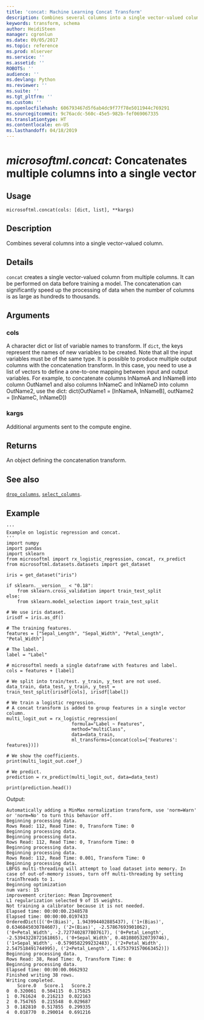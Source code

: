 ```yaml
---
title: 'concat: Machine Learning Concat Transform'
description: Combines several columns into a single vector-valued column.
keywords: transform, schema
author: HeidiSteen
manager: cgronlun
ms.date: 09/05/2017
ms.topic: reference
ms.prod: mlserver
ms.service: ''
ms.assetid: ''
ROBOTS: ''
audience: ''
ms.devlang: Python
ms.reviewer: ''
ms.suite: ''
ms.tgt_pltfrm: ''
ms.custom: ''
ms.openlocfilehash: 606793467d5f6ab4dc9f77f78e5011944c769291
ms.sourcegitcommit: 9c76acdc-560c-45e5-982b-fef069067335
ms.translationtype: HT
ms.contentlocale: en-US
ms.lasthandoff: 04/18/2019
---
```

# <a name="microsoftmlconcat-concatenates-multiple-columns-into-a-single-vector"></a>*microsoftml.concat*: Concatenates multiple columns into a single vector





## <a name="usage"></a>Usage



```
microsoftml.concat(cols: [dict, list], **kargs)
```





## <a name="description"></a>Description

Combines several columns into a single vector-valued column.


## <a name="details"></a>Details

`concat` creates a single vector-valued column from multiple columns. It can be performed on data before training a model. The concatenation can significantly speed up the processing of data when the number of columns is as large as hundreds to thousands.


## <a name="arguments"></a>Arguments


### <a name="cols"></a>cols

A character dict or list of variable names to transform. If `dict`, the keys represent the names of new variables to be created.
Note that all the input variables must be of the same type. It is possible to produce multiple output columns with the concatenation transform. In this case, you need to use a list of vectors to define a one-to-one mapping between input and output variables.
For example, to concatenate columns InNameA and InNameB into column OutName1 and also columns InNameC and InNameD into column OutName2, use the dict: dict(OutName1 = [InNameA, InNameB], outName2 = [InNameC, InNameD])


### <a name="kargs"></a>kargs

Additional arguments sent to the compute engine.


## <a name="returns"></a>Returns

An object defining the concatenation transform.


## <a name="see-also"></a>See also

[`drop_columns`](drop-columns.md), [`select_columns`](select-columns.md).


## <a name="example"></a>Example



```
'''
Example on logistic regression and concat.
'''
import numpy
import pandas
import sklearn
from microsoftml import rx_logistic_regression, concat, rx_predict
from microsoftml.datasets.datasets import get_dataset

iris = get_dataset("iris")

if sklearn.__version__ < "0.18":
    from sklearn.cross_validation import train_test_split
else:
    from sklearn.model_selection import train_test_split

# We use iris dataset.
irisdf = iris.as_df()

# The training features.
features = ["Sepal_Length", "Sepal_Width", "Petal_Length", "Petal_Width"]

# The label.
label = "Label"

# microsoftml needs a single dataframe with features and label.
cols = features + [label]

# We split into train/test. y_train, y_test are not used.
data_train, data_test, y_train, y_test = train_test_split(irisdf[cols], irisdf[label])

# We train a logistic regression.
# A concat transform is added to group features in a single vector column.
multi_logit_out = rx_logistic_regression(
                        formula="Label ~ Features",
                        method="multiClass",
                        data=data_train,
                        ml_transforms=[concat(cols={'Features': features})])
                        
# We show the coefficients.
print(multi_logit_out.coef_)

# We predict.
prediction = rx_predict(multi_logit_out, data=data_test)

print(prediction.head())
```


Output:



```
Automatically adding a MinMax normalization transform, use 'norm=Warn' or 'norm=No' to turn this behavior off.
Beginning processing data.
Rows Read: 112, Read Time: 0, Transform Time: 0
Beginning processing data.
Beginning processing data.
Rows Read: 112, Read Time: 0, Transform Time: 0
Beginning processing data.
Beginning processing data.
Rows Read: 112, Read Time: 0.001, Transform Time: 0
Beginning processing data.
LBFGS multi-threading will attempt to load dataset into memory. In case of out-of-memory issues, turn off multi-threading by setting trainThreads to 1.
Beginning optimization
num vars: 15
improvement criterion: Mean Improvement
L1 regularization selected 9 of 15 weights.
Not training a calibrator because it is not needed.
Elapsed time: 00:00:00.2348578
Elapsed time: 00:00:00.0197433
OrderedDict([('0+(Bias)', 1.943994402885437), ('1+(Bias)', 0.6346845030784607), ('2+(Bias)', -2.57867693901062), ('0+Petal_Width', -2.7277402877807617), ('0+Petal_Length', -2.5394322872161865), ('0+Sepal_Width', 0.4810805320739746), ('1+Sepal_Width', -0.5790582299232483), ('2+Petal_Width', 2.547518491744995), ('2+Petal_Length', 1.6753791570663452)])
Beginning processing data.
Rows Read: 38, Read Time: 0, Transform Time: 0
Beginning processing data.
Elapsed time: 00:00:00.0662932
Finished writing 38 rows.
Writing completed.
    Score.0   Score.1   Score.2
0  0.320061  0.504115  0.175825
1  0.761624  0.216213  0.022163
2  0.754765  0.215548  0.029687
3  0.182810  0.517855  0.299335
4  0.018770  0.290014  0.691216
```

